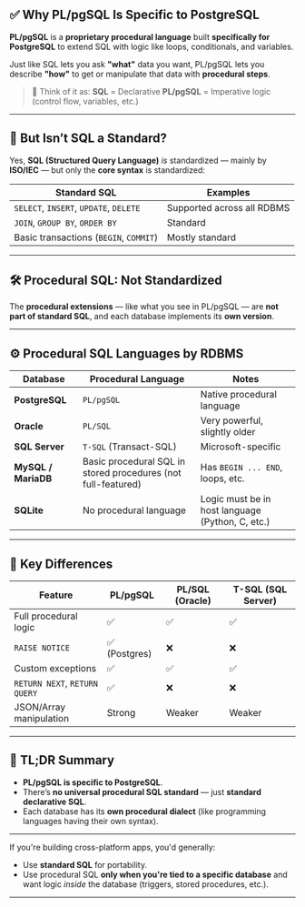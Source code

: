 ## ✅ Why PL/pgSQL Is Specific to PostgreSQL

**PL/pgSQL** is a **proprietary procedural language** built **specifically for PostgreSQL**
to extend SQL with logic like loops, conditionals, and variables.

Just like SQL lets you ask **"what"** data you want, PL/pgSQL lets you describe **"how"**
to get or manipulate that data with **procedural steps**.

> 🔑 Think of it as:
> **SQL** = Declarative
> **PL/pgSQL** = Imperative logic (control flow, variables, etc.)

---

## 🔁 But Isn’t SQL a Standard?

Yes, **SQL (Structured Query Language)** _is_ standardized — mainly by **ISO/IEC** — but
only the **core syntax** is standardized:

| Standard SQL                           | Examples                   |
| -------------------------------------- | -------------------------- |
| `SELECT`, `INSERT`, `UPDATE`, `DELETE` | Supported across all RDBMS |
| `JOIN`, `GROUP BY`, `ORDER BY`         | Standard                   |
| Basic transactions (`BEGIN`, `COMMIT`) | Mostly standard            |

---

## 🛠 Procedural SQL: Not Standardized

The **procedural extensions** — like what you see in PL/pgSQL — are **not part of standard SQL**,
and each database implements its **own version**.

---

## ⚙️ Procedural SQL Languages by RDBMS

| Database            | Procedural Language                                           | Notes                                            |
| ------------------- | ------------------------------------------------------------- | ------------------------------------------------ |
| **PostgreSQL**      | `PL/pgSQL`                                                    | Native procedural language                       |
| **Oracle**          | `PL/SQL`                                                      | Very powerful, slightly older                    |
| **SQL Server**      | `T-SQL` (Transact-SQL)                                        | Microsoft-specific                               |
| **MySQL / MariaDB** | Basic procedural SQL in stored procedures (not full-featured) | Has `BEGIN ... END`, loops, etc.                 |
| **SQLite**          | No procedural language                                        | Logic must be in host language (Python, C, etc.) |

---

## 🧠 Key Differences

| Feature                       | PL/pgSQL      | PL/SQL (Oracle) | T-SQL (SQL Server) |
| ----------------------------- | ------------- | --------------- | ------------------ |
| Full procedural logic         | ✅            | ✅              | ✅                 |
| `RAISE NOTICE`                | ✅ (Postgres) | ❌              | ❌                 |
| Custom exceptions             | ✅            | ✅              | ✅                 |
| `RETURN NEXT`, `RETURN QUERY` | ✅            | ❌              | ❌                 |
| JSON/Array manipulation       | Strong        | Weaker          | Weaker             |

---

## 📌 TL;DR Summary

- **PL/pgSQL is specific to PostgreSQL**.
- There’s **no universal procedural SQL standard** — just **standard declarative SQL**.
- Each database has its **own procedural dialect** (like programming languages having their own syntax).

---

If you're building cross-platform apps, you'd generally:

- Use **standard SQL** for portability.
- Use procedural SQL **only when you're tied to a specific database** and want logic
  _inside_ the database (triggers, stored procedures, etc.).

---
